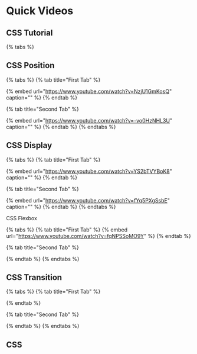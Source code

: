 # Quick Videos

## CSS Tutorial

{% tabs %}





## CSS Position

{% tabs %}
{% tab title="First Tab" %}


{% embed url="https://www.youtube.com/watch?v=NzjU1GmKosQ" caption="" %}
{% endtab %}

{% tab title="Second Tab" %}


{% embed url="https://www.youtube.com/watch?v=-vo0HzNHL3U" caption="" %}
{% endtab %}
{% endtabs %}





## CSS Display

{% tabs %}
{% tab title="First Tab" %}


{% embed url="https://www.youtube.com/watch?v=YS2bTVYBoK8" caption="" %}
{% endtab %}

{% tab title="Second Tab" %}


{% embed url="https://www.youtube.com/watch?v=fYq5PXgSsbE" caption="" %}
{% endtab %}
{% endtabs %}

CSS Flexbox

{% tabs %}
{% tab title="First Tab" %}
{% embed url="https://www.youtube.com/watch?v=fqNPSSoMO9Y" %}
{% endtab %}

{% tab title="Second Tab" %}

{% endtab %}
{% endtabs %}

## CSS Transition

{% tabs %}
{% tab title="First Tab" %}

{% endtab %}

{% tab title="Second Tab" %}

{% endtab %}
{% endtabs %}

## CSS

